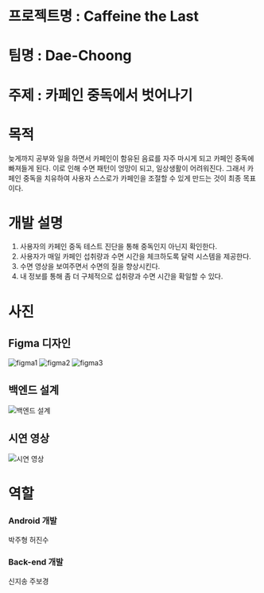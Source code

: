 # 프로젝트명 : Caffeine the Last

# 팀명 : Dae-Choong

# 주제 : 카페인 중독에서 벗어나기

# 목적
늦게까지 공부와 일을 하면서 카페인이 함유된 음료를 자주 마시게 되고 카페인 중독에 빠져들게 된다.
이로 인해 수면 패턴이 엉망이 되고, 일상생활이 어려워진다.
그래서 카페인 중독을 치유하여 사용자 스스로가 카페인을 조절할 수 있게 만드는 것이 최종 목표이다. 
# 개발 설명
1. 사용자의 카페인 중독 테스트 진단을 통해 중독인지 아닌지 확인한다.
2. 사용자가 매일 카페인 섭취량과 수면 시간을 체크하도록 달력 시스템을 제공한다.
3. 수면 영상을 보여주면서 수면의 질을 향상시킨다.
4. 내 정보를 통해 좀 더 구체적으로 섭취량과 수면 시간을 확일할 수 있다.

# 사진
## Figma 디자인
![figma1](https://github.com/Haedal-Appdong-Hackathon/04_dae_choong/assets/82032792/86aa9afa-a7bc-4381-b252-8e486f09ce77)
![figma2](https://github.com/Haedal-Appdong-Hackathon/04_dae_choong/assets/82032792/963a92d8-67ed-4be3-923b-205102fea105)
![figma3](https://github.com/Haedal-Appdong-Hackathon/04_dae_choong/assets/82032792/a614e6dd-0312-48d4-b4e5-608434895153)

## 백엔드 설계
![백엔드 설계](https://productive-fibre-019.notion.site/1c15a326abbd4e7f9e1efc7d6f4435d3)

## 시연 영상
![시연 영상](https://youtube.com/shorts/W_Ilg3-3xl0?feature=share)

# 역할
### Android 개발
박주형 허진수
### Back-end 개발
신지송 주보경
